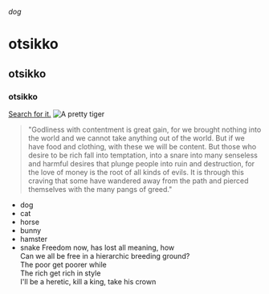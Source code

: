 _dog_
# otsikko
## otsikko
### otsikko
[Search for it.](www.google.com)
![A pretty tiger](https://en.wikipedia.org/wiki/Tiger#/media/File:Walking_tiger_female.jpg)
> "Godliness with contentment is great gain, for we brought nothing into the world and we cannot take anything out of the world. But if we have food and clothing, with these we will be content. But those who desire to be rich fall into temptation, into a snare into many senseless and harmful desires that plunge people into ruin and destruction, for the love of money is the root of all kinds of evils. It is through this craving that some have wandered away from the path and pierced themselves with the many pangs of greed."
* dog
* cat
* horse
* bunny
* hamster
* snake
Freedom now, has lost all meaning, how  
Can we all be free in a hierarchic breeding ground?  
The poor get poorer while  
The rich get rich in style  
I'll be a heretic, kill a king, take his crown  